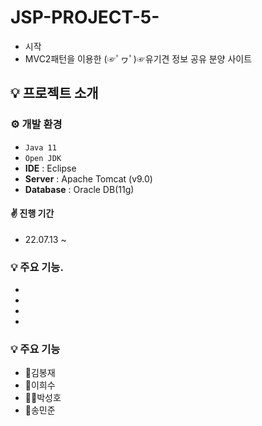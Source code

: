 # JSP-PROJECT-5-
- 시작
- MVC2패턴을 이용한 (☞ﾟヮﾟ)☞유기견 정보 공유 분양 사이트




## 💡 프로젝트 소개

### ⚙️ 개발 환경
- `Java 11`
- `Open JDK`
- **IDE** : Eclipse 
- **Server** : Apache Tomcat (v9.0)
- **Database** : Oracle DB(11g)

#### ✌ 진행 기간
* 22.07.13 ~

### 💡 주요 기능.
- 
- 
- 
- 


### 💡 주요 기능
- 👦김봉재 
- 👨이희수
- 👳‍♂️박성호
- 🧑송민준
